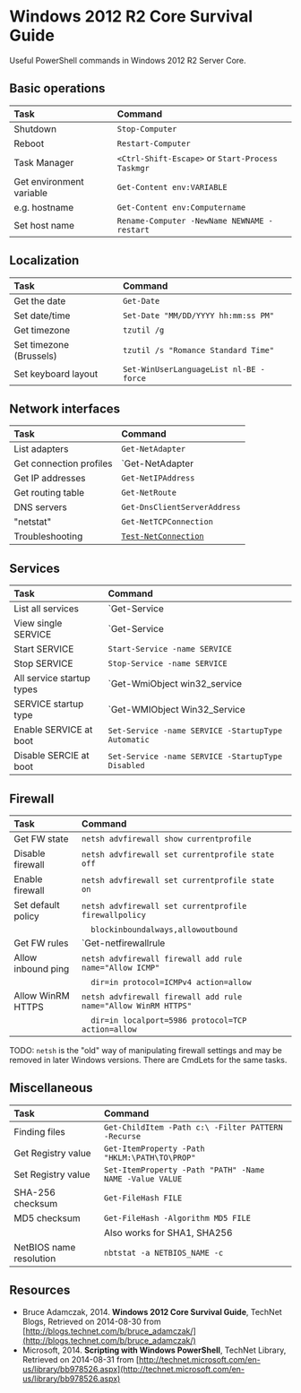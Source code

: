 # Windows 2012 R2 Core Survival Guide

Useful PowerShell commands in Windows 2012 R2 Server Core.

## Basic operations

| Task                     | Command                                          |
| :---                     | :---                                             |
| Shutdown                 | `Stop-Computer`                                  |
| Reboot                   | `Restart-Computer`                               |
| Task Manager             | `<Ctrl-Shift-Escape>` or `Start-Process Taskmgr` |
| Get environment variable | `Get-Content env:VARIABLE`                       |
| e.g. hostname            | `Get-Content env:Computername`                   |
| Set host name            | `Rename-Computer -NewName NEWNAME -restart`      |

## Localization

| Task                    | Command                                |
| :---                    | :---                                   |
| Get the date            | `Get-Date`                             |
| Set date/time           | `Set-Date "MM/DD/YYYY hh:mm:ss PM"`    |
| Get timezone            | `tzutil /g`                            |
| Set timezone (Brussels) | `tzutil /s "Romance Standard Time"`    |
| Set keyboard layout     | `Set-WinUserLanguageList nl-BE -force` |

## Network interfaces

| Task                    | Command                                                                          |
| :---                    | :---                                                                             |
| List adapters           | `Get-NetAdapter`                                                                 |
| Get connection profiles | `Get-NetAdapter | Get-NetConnectionProfile`                                      |
| Get IP addresses        | `Get-NetIPAddress`                                                               |
| Get routing table       | `Get-NetRoute`                                                                   |
| DNS servers             | `Get-DnsClientServerAddress`                                                     |
| "netstat"               | `Get-NetTCPConnection`                                                           |
| Troubleshooting         | [`Test-NetConnection`](http://technet.microsoft.com/en-us/library/dn372891.aspx) |

## Services

| Task                      | Command                                                        |
| :---                      | :---                                                           |
| List all services         | `Get-Service | Format-Table -autosize`                  |
| View single SERVICE       | `Get-Service | Where name -eq SERVICE | Format-list` |
| Start SERVICE             | `Start-Service -name SERVICE`                                  |
| Stop SERVICE              | `Stop-Service -name SERVICE`                                   |
| All service startup types | `Get-WmiObject win32_service | Format-Table -autosize`    |
| SERVICE startup type      | `Get-WMIObject Win32_Service | where Name -eq SERVICE`    |
| Enable SERVICE at boot    | `Set-Service -name SERVICE -StartupType Automatic`             |
| Disable SERCIE at boot    | `Set-Service -name SERVICE -StartupType Disabled`              |

## Firewall

| Task               | Command                                                                                   |
| :---               | :---                                                                                      |
| Get FW state       | `netsh advfirewall show currentprofile`                                                   |
| Disable firewall   | `netsh advfirewall set currentprofile state off`                                          |
| Enable firewall    | `netsh advfirewall set currentprofile state on`                                           |
| Set default policy | `netsh advfirewall set currentprofile firewallpolicy`                                     |
|                    | `  blockinboundalways,allowoutbound`                                                      |
| Get FW rules       | `Get-netfirewallrule | format-table name,displaygroup,action,direction,enabled -autosize` |
| Allow inbound ping | `netsh advfirewall firewall add rule name="Allow ICMP"`                                   |
|                    | `  dir=in protocol=ICMPv4 action=allow`                                                   |
| Allow WinRM HTTPS  | `netsh advfirewall firewall add rule name="Allow WinRM HTTPS"`                            |
|                    | `  dir=in localport=5986 protocol=TCP action=allow`                                       |

TODO: `netsh` is the "old" way of manipulating firewall settings and may be removed in later Windows versions. There are CmdLets for the same tasks.

## Miscellaneous

| Task               | Command                                                 |
| :---               | :---                                                    |
| Finding files      | `Get-ChildItem -Path c:\ -Filter PATTERN -Recurse`      |
| Get Registry value | `Get-ItemProperty -Path "HKLM:\PATH\TO\PROP"`           |
| Set Registry value | `Set-ItemProperty -Path "PATH" -Name NAME -Value VALUE` |
| SHA-256 checksum   | `Get-FileHash FILE`                                     |
| MD5 checksum       | `Get-FileHash -Algorithm MD5 FILE`                      |
|                    | Also works for SHA1, SHA256                             |
| NetBIOS name resolution | `nbtstat -a NETBIOS_NAME -c`                       |

## Resources

* Bruce Adamczak, 2014. **Windows 2012 Core Survival Guide**, TechNet Blogs, Retrieved on 2014-08-30 from [http://blogs.technet.com/b/bruce_adamczak/](http://blogs.technet.com/b/bruce_adamczak/)
* Microsoft, 2014. **Scripting with Windows PowerShell**, TechNet Library, Retrieved on 2014-08-31 from [http://technet.microsoft.com/en-us/library/bb978526.aspx](http://technet.microsoft.com/en-us/library/bb978526.aspx)
